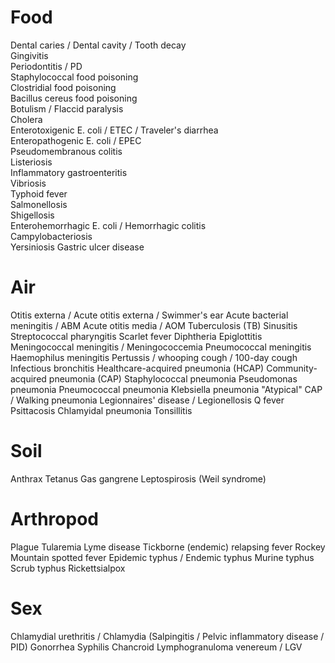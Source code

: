 # Food
Dental caries / Dental cavity / Tooth decay <br>
Gingivitis<br>
Periodontitis / PD<br>
Staphylococcal food poisoning<br>
Clostridial food poisoning<br>
Bacillus cereus food poisoning<br>
Botulism / Flaccid paralysis<br>
Cholera<br>
Enterotoxigenic E. coli / ETEC / Traveler's diarrhea<br>
Enteropathogenic E. coli / EPEC <br>
Pseudomembranous colitis<br>
Listeriosis<br>
Inflammatory gastroenteritis<br>
Vibriosis<br>
Typhoid fever<br>
Salmonellosis<br>
Shigellosis<br>
Enterohemorrhagic E. coli / Hemorrhagic colitis
<br>Campylobacteriosis
<br>Yersiniosis
Gastric ulcer disease

# Air
Otitis externa / Acute otitis externa / Swimmer's ear
Acute bacterial meningitis / ABM
Acute otitis media / AOM
Tuberculosis (TB)
Sinusitis
Streptococcal pharyngitis
Scarlet fever
Diphtheria
Epiglottitis
Meningococcal meningitis / Meningococcemia
Pneumococcal meningitis
Haemophilus meningitis
Pertussis / whooping cough / 100-day cough
Infectious bronchitis
Healthcare-acquired pneumonia (HCAP)
Community-acquired pneumonia (CAP)
Staphylococcal pneumonia
Pseudomonas pneumonia
Pneumococcal pneumonia
Klebsiella pneumonia
"Atypical" CAP / Walking pneumonia 
Legionnaires' disease / Legionellosis
Q fever
Psittacosis
Chlamyidal pneumonia
Tonsillitis

# Soil
Anthrax
Tetanus
Gas gangrene
Leptospirosis (Weil syndrome)

# Arthropod
Plague
Tularemia
Lyme disease
Tickborne (endemic) relapsing fever
Rockey Mountain spotted fever
Epidemic typhus / Endemic typhus
Murine typhus
Scrub typhus
Rickettsialpox

# Sex
Chlamydial urethritis / Chlamydia (Salpingitis / Pelvic inflammatory disease / PID)
Gonorrhea
Syphilis
Chancroid
Lymphogranuloma venereum / LGV
